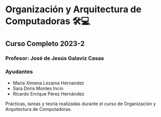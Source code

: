 Organización y Arquitectura de Computadoras 🛠💻
=========================================
Curso Completo 2023-2
-------------------------------------------

### Profesor: José de Jesús Galaviz Casas

### Ayudantes

* María Ximena Lezama Hérnandez
* Sara Doris Montes Incin
* Ricardo Enrique Pérez Hernández

Prácticas, tareas y teoría realizadas durante el curso de Organización y Arquitectura de Computadoras.
